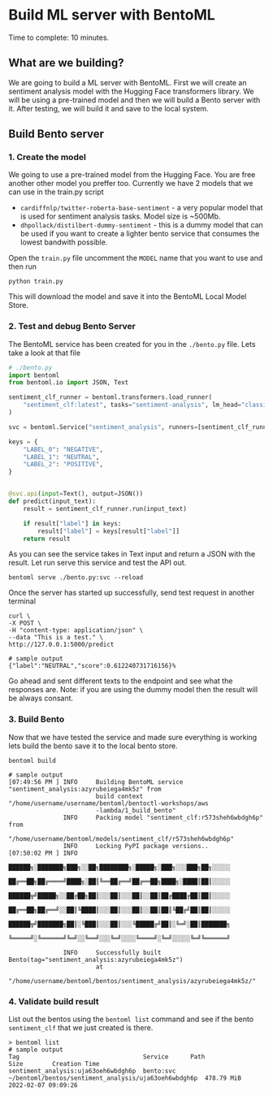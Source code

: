 # Build ML server with BentoML

Time to complete: 10 minutes.

## What are we building?

We are going to build a ML server with BentoML. First we will create an
sentiment analysis model with the Hugging Face transformers library. We will be
using a pre-trained model and then we will build a Bento server with it. After
testing, we will build it and save to the local system.


## Build Bento server

### 1. Create the model

We going to use a pre-trained model from the Hugging Face. You are free another
other model you preffer too. Currently we have 2 models that we can use in the
train.py script

- `cardiffnlp/twitter-roberta-base-sentiment` - a very popular model that is
  used for sentiment analysis tasks. Model size is ~500Mb.
- `dhpollack/distilbert-dummy-sentiment` - this is a dummy model that can be
  used if you want to create a lighter bento service that consumes the lowest
  bandwith possible.

Open the `train.py` file uncomment the `MODEL` name that you want to use and
then run
```
python train.py
```
This will download the model and save it into the BentoML Local Model Store.

### 2. Test and debug Bento Server

The BentoML service has been created for you in the `./bento.py` file. Lets take
a look at that file

```python
# ./bento.py
import bentoml
from bentoml.io import JSON, Text

sentiment_clf_runner = bentoml.transformers.load_runner(
    "sentiment_clf:latest", tasks="sentiment-analysis", lm_head="classifier"
)

svc = bentoml.Service("sentiment_analysis", runners=[sentiment_clf_runner])

keys = {
    "LABEL_0": "NEGATIVE",
    "LABEL_1": "NEUTRAL",
    "LABEL_2": "POSITIVE",
}


@svc.api(input=Text(), output=JSON())
def predict(input_text):
    result = sentiment_clf_runner.run(input_text)

    if result["label"] in keys:
        result["label"] = keys[result["label"]]
    return result
```

As you can see the service takes in Text input and return a JSON with the result.
Let run serve this service and test the API out.
```
bentoml serve ./bento.py:svc --reload
```

Once the server has started up successfully, send test request in another terminal

```
curl \
-X POST \
-H "content-type: application/json" \
--data "This is a test." \
http://127.0.0.1:5000/predict

# sample output
{"label":"NEUTRAL","score":0.612240731716156}% 
```

Go ahead and sent different texts to the endpoint and see what the responses are.
Note: if you are using the dummy model then the result will be always consant.

### 3. Build Bento 

Now that we have tested the service and made sure everything is working lets build
the bento save it to the local bento store.
```
bentoml build

# sample output
[07:49:56 PM ] INFO     Building BentoML service "sentiment_analysis:azyrubeiega4mk5z" from
                        build context "/home/username/username/bentoml/bentoctl-workshops/aws
                        -lambda/1_build_bento"
               INFO     Packing model "sentiment_clf:r573sheh6wbdgh6p" from
                        "/home/username/bentoml/models/sentiment_clf/r573sheh6wbdgh6p"
               INFO     Locking PyPI package versions..
[07:50:02 PM ] INFO
                        ██████╗░███████╗███╗░░██╗████████╗░█████╗░███╗░░░███╗██╗░░░░░
                        ██╔══██╗██╔════╝████╗░██║╚══██╔══╝██╔══██╗████╗░████║██║░░░░░
                        ██████╦╝█████╗░░██╔██╗██║░░░██║░░░██║░░██║██╔████╔██║██║░░░░░
                        ██╔══██╗██╔══╝░░██║╚████║░░░██║░░░██║░░██║██║╚██╔╝██║██║░░░░░
                        ██████╦╝███████╗██║░╚███║░░░██║░░░╚█████╔╝██║░╚═╝░██║███████╗
                        ╚═════╝░╚══════╝╚═╝░░╚══╝░░░╚═╝░░░░╚════╝░╚═╝░░░░░╚═╝╚══════╝

               INFO     Successfully built Bento(tag="sentiment_analysis:azyrubeiega4mk5z")
                        at
                        "/home/username/bentoml/bentos/sentiment_analysis/azyrubeiega4mk5z/"
```

### 4. Validate build result

List out the bentos using the `bentoml list` command and see if the bento
`sentiment_clf` that we just created is there.
```
> bentoml list
# sample output
Tag                                  Service      Path                                                               Size        Creation Time
sentiment_analysis:uja63oeh6wbdgh6p  bento:svc    ~/bentoml/bentos/sentiment_analysis/uja63oeh6wbdgh6p  478.79 MiB  2022-02-07 09:09:26
```
